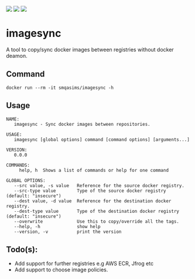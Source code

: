 <p align="left">
    <a href="https://hub.docker.com/r/smqasims/imagesync/builds" alt="Build">
        <img src="https://img.shields.io/docker/cloud/build/smqasims/imagesync.svg" /></a>
    <a href="https://hub.docker.com/r/smqasims/imagesync" alt="Pulls">
        <img src="https://img.shields.io/docker/pulls/smqasims/imagesync.svg" /></a>
    <a href="https://mqasimsarfraz.github.io/" alt="Maintained">
        <img src="https://img.shields.io/maintenance/yes/2019.svg" /></a>
        
</p>

# imagesync
A tool to copy/sync docker images between registries without docker deamon.
## Command
```
docker run --rm -it smqasims/imagesync -h
```
## Usage
```
NAME:
   imagesync - Sync docker images between repositories.

USAGE:
   imagesync [global options] command [command options] [arguments...]

VERSION:
   0.0.0

COMMANDS:
     help, h  Shows a list of commands or help for one command

GLOBAL OPTIONS:
   --src value, -s value   Reference for the source docker registry.
   --src-type value        Type of the source docker registry (default: "insecure")
   --dest value, -d value  Reference for the destination docker registry.
   --dest-type value       Type of the destination docker registry (default: "insecure")
   --overwrite             Use this to copy/override all the tags.
   --help, -h              show help
   --version, -v           print the version

```
## Todo(s):
- Add support for further registries e.g AWS ECR, Jfrog etc
- Add support to choose image policies.
